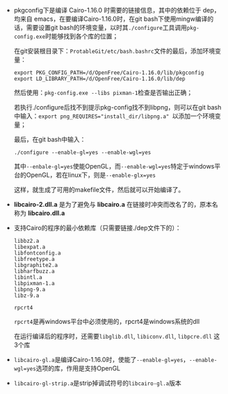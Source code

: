 + pkgconfig下是编译 Cairo-1.16.0 时需要的链接信息，其中的依赖位于 dep，均来自 emacs，在要编译Cairo-1.16.0时，在git bash下使用mingw编译的话，需要设置git bash的环境变量，以时其`./configure`工具调用`pkg-config.exe`时能够找到各个库的位置；

  在git安装根目录下：`ProtableGit/etc/bash.bashrc`文件的最后，添加环境变量：

  ```
  export PKG_CONFIG_PATH=/d/OpenFree/Cairo-1.16.0/lib/pkgconfig
  export LD_LIBRARY_PATH=/d/OpenFree/Cairo-1.16.0/lib/dep
  ```

  然后使用：`pkg-config.exe --libs pixman-1`检查是否输出正确；

  若执行./configure后找不到提示pkg-config找不到libpng，则可以在git bash中输入：`export png_REQUIRES="install_dir/libpng.a" `以添加一个环境变量；

  最后，在git bash中输入：

  ```
  ./configure --enable-gl=yes --enable-wgl=yes
  ```

  其中`--enbale-gl=yes`使能OpenGL，而`--enable-wgl=yes`特定于windows平台的OpenGL，若在linux下，则是`--enable-glx=yes`

  这样，就生成了可用的makefile文件，然后就可以开始编译了。


+ **libcairo-2.dll.a** 是为了避免与 **libcairo.a** 在链接时冲突而改名了的，原本名称为 **libcairo.dll.a**

- 支持Cairo的程序的最小依赖库（只需要链接./dep文件下的）：

  ```
  libbz2.a
  libexpat.a
  libfontconfig.a
  libfreetype.a
  libgraphite2.a
  libharfbuzz.a
  libintl.a
  libpixman-1.a
  libpng-9.a
  libz-9.a
  
  rpcrt4
  ```

  `rpcrt4`是再windows平台中必须使用的，rpcrt4是windows系统的dll

  在运行编译后的程序时，还需要`libglib.dll`, `libiconv.dll`, `libpcre.dll` 这3个库

  

- `libcairo-gl.a`是编译Cairo-1.16.0时，使能了`--enable-gl=yes`，`--enable-wgl=yes`选项的库，作用是支持OpenGL

- `libcairo-gl-strip.a`是strip掉调试符号的`libcairo-gl.a`版本

